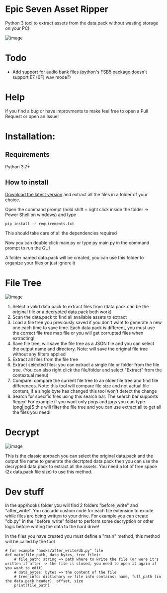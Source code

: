 # Epic Seven Asset Ripper

Python 3 tool to extract assets from the data.pack without wasting storage on your PC!

![image](https://github.com/CeciliaBot/EpicSevenAssetRipper/assets/62508224/0fb8680e-27d0-426a-8d0f-4c68a7b16062)

# Todo

- Add support for audio bank files (python's FSB5 package doesn't support E7 (0F) wav mode?)

# Help

If you find a bug or have improvments to make feel free to open a Pull Request or open an Issue!

# Installation:

## Requirements
Python 3.7+

## How to install

[Download the latest version](https://github.com/CeciliaBot/EpicSevenAssetRipper/releases/latest) and extract all the files in a folder of your choice.

Open the command prompt (hold shift + right click inside the folder -> Power Shell on windows) and type

    pip install -r requirements.txt

This should take care of all the dependencies required

Now you can double click main.py or type py main.py in the command prompt to run the GUI

A folder named data.pack will be created, you can use this folder to organize your files or just ignore it

# File Tree

![image](https://github.com/CeciliaBot/EpicSevenAssetRipper/assets/62508224/39bf2475-cb0b-42b1-ba13-29b7c05b36c9)

1) Select a valid data.pack to extract files from (data.pack can be the original file or a decrypted data.pack both work)
2) Scan the data.pack to find all available assets to extract
3) Load a file tree you previously saved if you don't want to generate a new one each time to save time. Each data.pack is different, you must use the correct file tree map file or you will get corrupted files when extracting!
4) Save file tree, will save the file tree as a JSON file and you can select the output name and directory. Note: will save the original file tree without any filters applied
5) Extract all files from the file tree
6) Extract selected files: you can extract a single file or folder from the file tree. (You can also right click the file/folder and select "Extract" from the contextual menu)
7) Compare: compare the current file tree to an older file tree and find file differences. Note: this tool will compare file size and not actual file content, if a single byte has changed this tool won't detect the change
8) Search for specific files using this search bar. The search bar supports Regex! For example if you want only pngs and jpgs you can type \.(png|jpg)$ this will filter the file tree and you can use extract all to get all the files you need!

# Decrypt

![image](https://github.com/CeciliaBot/EpicSevenAssetRipper/assets/62508224/fd7096f5-d209-40ec-b1a3-fdea96d79856)

This is the classic aproach you can select the original data.pack and the output file name to generate the decrtpted data.pack then you can use the decrypted data.pack to extract all the assets. You need a lot of free space (2x data.pack file size) to use this method.

# Dev stuff
In the app/hooks folder you will find 2 folders "before_write" and "after_write". You can add custom code for each file extension to excute while files are being written to your drive. For example you can create "db.py" in the "before_write" folder to perform some decryption or other logic before writing the data to the hard drive!

In the files you have created you must define a "main" method, this method will be called by the tool

    # for example "hooks/after_write/db.py" file
    def main(file_path, data_bytes, tree_file):
        # file_path: string => path where to write the file (or were it's written if after -> the file il closed, you need to open it again if you want to edit)
        # data_bytes: bytes => the content of the file
        # tree_info: dictionary => file info contains: name, full_path (in the data.pack header), offset, size
        print(file_path)
